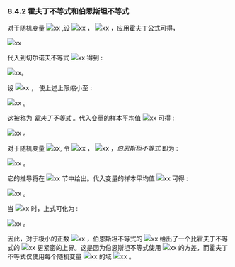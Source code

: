 ### 8.4.2 霍夫丁不等式和伯恩斯坦不等式


对于随机变量 <img src="http://latex.codecogs.com/gif.latex?在此插入Latex公式" style="border:none;">xx ,设 <img src="http://latex.codecogs.com/gif.latex?在此插入Latex公式" style="border:none;">xx ， <img src="http://latex.codecogs.com/gif.latex?在此插入Latex公式" style="border:none;">xx ，应用霍夫丁公式可得，  

<img src="http://latex.codecogs.com/gif.latex?在此插入Latex公式" style="border:none;">xx   

代入到切尔诺夫不等式 <img src="http://latex.codecogs.com/gif.latex?在此插入Latex公式" style="border:none;">xx 得到 :  

<img src="http://latex.codecogs.com/gif.latex?在此插入Latex公式" style="border:none;">xx。  

设 <img src="http://latex.codecogs.com/gif.latex?在此插入Latex公式" style="border:none;">xx ，
使上述上限缩小至 :  

<img src="http://latex.codecogs.com/gif.latex?在此插入Latex公式" style="border:none;">xx 。  

这被称为 *霍夫丁不等式* 。代入变量的样本平均值 <img src="http://latex.codecogs.com/gif.latex?在此插入Latex公式" style="border:none;">xx 可得 :  

<img src="http://latex.codecogs.com/gif.latex?在此插入Latex公式" style="border:none;">xx 。  

对于随机变量 <img src="http://latex.codecogs.com/gif.latex?在此插入Latex公式" style="border:none;">xx, 令 <img src="http://latex.codecogs.com/gif.latex?在此插入Latex公式" style="border:none;">xx ， <img src="http://latex.codecogs.com/gif.latex?在此插入Latex公式" style="border:none;">xx ，*伯恩斯坦不等式* 即为 :  

<img src="http://latex.codecogs.com/gif.latex?在此插入Latex公式" style="border:none;">xx 。  

它的推导将在 <img src="http://latex.codecogs.com/gif.latex?在此插入Latex公式" style="border:none;">xx 节中给出。代入变量的样本平均值 <img src="http://latex.codecogs.com/gif.latex?在此插入Latex公式" style="border:none;">xx 可得 :  

<img src="http://latex.codecogs.com/gif.latex?在此插入Latex公式" style="border:none;">xx 。  

当 <img src="http://latex.codecogs.com/gif.latex?在此插入Latex公式" style="border:none;">xx 时，上式可化为 :  

<img src="http://latex.codecogs.com/gif.latex?在此插入Latex公式" style="border:none;">xx 。  

因此，对于极小的正数 <img src="http://latex.codecogs.com/gif.latex?在此插入Latex公式" style="border:none;">xx ，伯恩斯坦不等式的 <img src="http://latex.codecogs.com/gif.latex?在此插入Latex公式" style="border:none;">xx 给出了一个比霍夫丁不等式的 <img src="http://latex.codecogs.com/gif.latex?在此插入Latex公式" style="border:none;">xx 更紧密的上界。这是因为伯恩斯坦不等式使用 <img src="http://latex.codecogs.com/gif.latex?在此插入Latex公式" style="border:none;">xx 的方差，而霍夫丁不等式仅使用每个随机变量 <img src="http://latex.codecogs.com/gif.latex?在此插入Latex公式" style="border:none;">xx 的域 <img src="http://latex.codecogs.com/gif.latex?在此插入Latex公式" style="border:none;">xx 。
